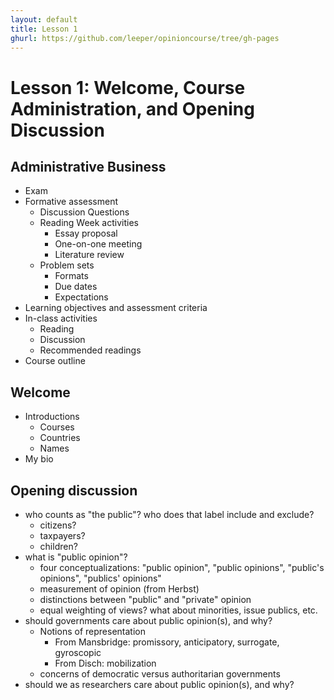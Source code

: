 ```yaml
---
layout: default
title: Lesson 1
ghurl: https://github.com/leeper/opinioncourse/tree/gh-pages
---
```


# Lesson 1: Welcome, Course Administration, and Opening Discussion

## Administrative Business

 - Exam
 - Formative assessment
   - Discussion Questions
   - Reading Week activities
     - Essay proposal
     - One-on-one meeting
     - Literature review
   - Problem sets
     - Formats
     - Due dates
     - Expectations
 - Learning objectives and assessment criteria
 - In-class activities
   - Reading
   - Discussion
   - Recommended readings
 - Course outline

## Welcome

 - Introductions
   - Courses
   - Countries
   - Names
 - My bio

## Opening discussion

 - who counts as "the public"? who does that label include and exclude?
   - citizens?
   - taxpayers?
   - children?
 - what is "public opinion"? 
   - four conceptualizations: "public opinion", "public opinions", "public's opinions", "publics' opinions"
   - measurement of opinion (from Herbst)
   - distinctions between "public" and "private" opinion
   - equal weighting of views? what about minorities, issue publics, etc.
 - should governments care about public opinion(s), and why?
   - Notions of representation
     - From Mansbridge: promissory, anticipatory, surrogate, gyroscopic
     - From Disch: mobilization
   - concerns of democratic versus authoritarian governments
 - should we as researchers care about public opinion(s), and why? 
 